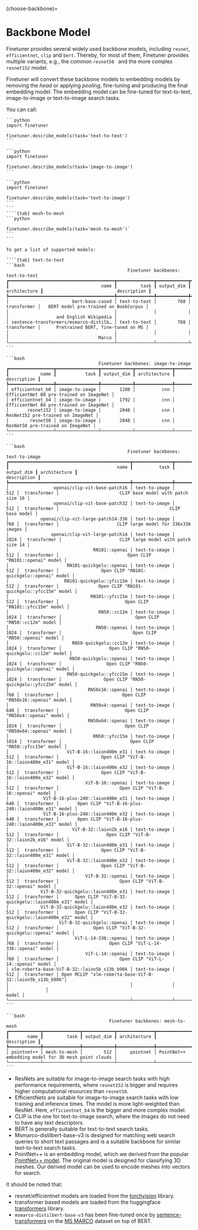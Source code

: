 (choose-backbone)=
# Backbone Model

Finetuner provides several widely used backbone models,
including `resnet`, `efficientnet`, `clip` and `bert`.
Thereby, for most of them, Finetuner provides multiple variants, e.g., the common `resnet50 ` and the more complex `resnet152` model.

Finetuner will convert these backbone models to embedding models by removing
the *head* or applying *pooling*,
fine-tuning and producing the final embedding model.
The embedding model can be fine-tuned for text-to-text, image-to-image or text-to-image
search tasks.

You can call:
````{tab} text-to-text
```python
import finetuner

finetuner.describe_models(task='text-to-text')
```
````
````{tab} image-to-image
```python
import finetuner

finetuner.describe_models(task='image-to-image')
```
````
````{tab} text-to-image
```python
import finetuner

finetuner.describe_models(task='text-to-image')
```
```
````{tab} mesh-to-mesh
```python

finetuner.describe_models(task='mesh-to-mesh')`
```
```

To get a list of supported models:

````{tab} text-to-text
```bash
                                              Finetuner backbones: text-to-text                                               
┏━━━━━━━━━━━━━━━━━━━━━━━━━━━━━━━━━━━━━━━━┳━━━━━━━━━━━━━━┳━━━━━━━━━━━━┳━━━━━━━━━━━━━━┳━━━━━━━━━━━━━━━━━━━━━━━━━━━━━━━━━━━━━━━━┓
┃                                   name ┃         task ┃ output_dim ┃ architecture ┃                            description ┃
┡━━━━━━━━━━━━━━━━━━━━━━━━━━━━━━━━━━━━━━━━╇━━━━━━━━━━━━━━╇━━━━━━━━━━━━╇━━━━━━━━━━━━━━╇━━━━━━━━━━━━━━━━━━━━━━━━━━━━━━━━━━━━━━━━┩
│                        bert-base-cased │ text-to-text │        768 │  transformer │   BERT model pre-trained on BookCorpus │
│                                        │              │            │              │                  and English Wikipedia │
│ sentence-transformers/msmarco-distilb… │ text-to-text │        768 │  transformer │      Pretrained BERT, fine-tuned on MS │
│                                        │              │            │              │                                  Marco │
└────────────────────────────────────────┴──────────────┴────────────┴──────────────┴────────────────────────────────────────┘
```
````
````{tab} image-to-image
```bash
                                   Finetuner backbones: image-to-image                                    
┏━━━━━━━━━━━━━━━━━┳━━━━━━━━━━━━━━━━┳━━━━━━━━━━━━┳━━━━━━━━━━━━━━┳━━━━━━━━━━━━━━━━━━━━━━━━━━━━━━━━━━━━━━━━━┓
┃            name ┃           task ┃ output_dim ┃ architecture ┃                             description ┃
┡━━━━━━━━━━━━━━━━━╇━━━━━━━━━━━━━━━━╇━━━━━━━━━━━━╇━━━━━━━━━━━━━━╇━━━━━━━━━━━━━━━━━━━━━━━━━━━━━━━━━━━━━━━━━┩
│ efficientnet_b0 │ image-to-image │       1280 │          cnn │ EfficientNet B0 pre-trained on ImageNet │
│ efficientnet_b4 │ image-to-image │       1792 │          cnn │ EfficientNet B4 pre-trained on ImageNet │
│       resnet152 │ image-to-image │       2048 │          cnn │       ResNet152 pre-trained on ImageNet │
│        resnet50 │ image-to-image │       2048 │          cnn │        ResNet50 pre-trained on ImageNet │
└─────────────────┴────────────────┴────────────┴──────────────┴─────────────────────────────────────────┘
```
````
````{tab} text-to-image
```bash
                                              Finetuner backbones: text-to-image                                              
┏━━━━━━━━━━━━━━━━━━━━━━━━━━━━━━━━━━━━━━━━━━━━━━┳━━━━━━━━━━━━━━━┳━━━━━━━━━━━━┳━━━━━━━━━━━━━━┳━━━━━━━━━━━━━━━━━━━━━━━━━━━━━━━━━━━━━━━━━━━━━━━━━━━━━━━━━━┓
┃                                         name ┃          task ┃ output_dim ┃ architecture ┃                                              description ┃
┡━━━━━━━━━━━━━━━━━━━━━━━━━━━━━━━━━━━━━━━━━━━━━━╇━━━━━━━━━━━━━━━╇━━━━━━━━━━━━╇━━━━━━━━━━━━━━╇━━━━━━━━━━━━━━━━━━━━━━━━━━━━━━━━━━━━━━━━━━━━━━━━━━━━━━━━━━┩
│                 openai/clip-vit-base-patch16 │ text-to-image │        512 │  transformer │                       CLIP base model with patch size 16 │
│                 openai/clip-vit-base-patch32 │ text-to-image │        512 │  transformer │                                          CLIP base model │
│            openai/clip-vit-large-patch14-336 │ text-to-image │        768 │  transformer │                      CLIP large model for 336x336 images │
│                openai/clip-vit-large-patch14 │ text-to-image │       1024 │  transformer │                      CLIP large model with patch size 14 │
│                                RN101::openai │ text-to-image │        512 │  transformer │                          Open CLIP "RN101::openai" model │
│                      RN101-quickgelu::openai │ text-to-image │        512 │  transformer │                Open CLIP "RN101-quickgelu::openai" model │
│                     RN101-quickgelu::yfcc15m │ text-to-image │        512 │  transformer │               Open CLIP "RN101-quickgelu::yfcc15m" model │
│                               RN101::yfcc15m │ text-to-image │        512 │  transformer │                         Open CLIP "RN101::yfcc15m" model │
│                                  RN50::cc12m │ text-to-image │       1024 │  transformer │                            Open CLIP "RN50::cc12m" model │
│                                 RN50::openai │ text-to-image │       1024 │  transformer │                           Open CLIP "RN50::openai" model │
│                        RN50-quickgelu::cc12m │ text-to-image │       1024 │  transformer │                  Open CLIP "RN50-quickgelu::cc12m" model │
│                       RN50-quickgelu::openai │ text-to-image │       1024 │  transformer │                 Open CLIP "RN50-quickgelu::openai" model │
│                      RN50-quickgelu::yfcc15m │ text-to-image │       1024 │  transformer │                Open CLIP "RN50-quickgelu::yfcc15m" model │
│                              RN50x16::openai │ text-to-image │        768 │  transformer │                        Open CLIP "RN50x16::openai" model │
│                               RN50x4::openai │ text-to-image │        640 │  transformer │                         Open CLIP "RN50x4::openai" model │
│                              RN50x64::openai │ text-to-image │       1024 │  transformer │                        Open CLIP "RN50x64::openai" model │
│                                RN50::yfcc15m │ text-to-image │       1024 │  transformer │                          Open CLIP "RN50::yfcc15m" model │
│                      ViT-B-16::laion400m_e31 │ text-to-image │        512 │  transformer │                Open CLIP "ViT-B-16::laion400m_e31" model │
│                      ViT-B-16::laion400m_e32 │ text-to-image │        512 │  transformer │                Open CLIP "ViT-B-16::laion400m_e32" model │
│                             ViT-B-16::openai │ text-to-image │        512 │  transformer │                       Open CLIP "ViT-B-16::openai" model │
│             ViT-B-16-plus-240::laion400m_e31 │ text-to-image │        640 │  transformer │       Open CLIP "ViT-B-16-plus-240::laion400m_e31" model │
│             ViT-B-16-plus-240::laion400m_e32 │ text-to-image │        640 │  transformer │       Open CLIP "ViT-B-16-plus-240::laion400m_e32" model │
│                        ViT-B-32::laion2b_e16 │ text-to-image │        512 │  transformer │                  Open CLIP "ViT-B-32::laion2b_e16" model │
│                      ViT-B-32::laion400m_e31 │ text-to-image │        512 │  transformer │                Open CLIP "ViT-B-32::laion400m_e31" model │
│                      ViT-B-32::laion400m_e32 │ text-to-image │        512 │  transformer │                Open CLIP "ViT-B-32::laion400m_e32" model │
│                             ViT-B-32::openai │ text-to-image │        512 │  transformer │                       Open CLIP "ViT-B-32::openai" model │
│            ViT-B-32-quickgelu::laion400m_e31 │ text-to-image │        512 │  transformer │      Open CLIP "ViT-B-32-quickgelu::laion400m_e31" model │
│            ViT-B-32-quickgelu::laion400m_e32 │ text-to-image │        512 │  transformer │      Open CLIP "ViT-B-32-quickgelu::laion400m_e32" model │
│                   ViT-B-32-quickgelu::openai │ text-to-image │        512 │  transformer │             Open CLIP "ViT-B-32-quickgelu::openai" model │
│                         ViT-L-14-336::openai │ text-to-image │        768 │  transformer │                   Open CLIP "ViT-L-14-336::openai" model │
│                             ViT-L-14::openai │ text-to-image │        768 │  transformer │                       Open CLIP "ViT-L-14::openai" model │
│ xlm-roberta-base-ViT-B-32::laion5b_s13b_b90k │ text-to-image │        512 │  transformer │ Open MCLIP "xlm-roberta-base-ViT-B-32::laion5b_s13b_b90k"│
│                                              │               │            │              │                                                    model │
└──────────────────────────────────────────────┴───────────────┴────────────┴──────────────┴───────────────────━━━━━━━━━━━━━━─────────────────────────┘
```
````
````{tab} mesh-to-mesh
```bash
                                       Finetuner backbones: mesh-to-mesh                                       
┏━━━━━━━━━━━━┳━━━━━━━━━━━━━━┳━━━━━━━━━━━━┳━━━━━━━━━━━━━━┳━━━━━━━━━━━━━━━━━━━━━━━━━━━━━━━━━━━━━━━━━━━━━━━━━━━━━┓
┃       name ┃         task ┃ output_dim ┃ architecture ┃                                         description ┃
┡━━━━━━━━━━━━╇━━━━━━━━━━━━━━╇━━━━━━━━━━━━╇━━━━━━━━━━━━━━╇━━━━━━━━━━━━━━━━━━━━━━━━━━━━━━━━━━━━━━━━━━━━━━━━━━━━━┩
│ pointnet++ │ mesh-to-mesh │        512 │     pointnet │ PointNet++ embedding model for 3D mesh point clouds │
└────────────┴──────────────┴────────────┴──────────────┴─────────────────────────────────────────────────────┘
```
````

+ ResNets are suitable for image-to-image search tasks with high performance requirements, where `resnet152` is bigger and requires higher computational resources than `resnet50`.
+ EfficientNets are suitable for image-to-image search tasks with low training and inference times. The model is more light-weighted than ResNet. Here, `efficientnet_b4` is the bigger and more complex model.
+ CLIP is the one for text-to-image search, where the images do not need to have any text descriptors.
+ BERT is generally suitable for text-to-text search tasks.
+ Msmarco-distilbert-base-v3 is designed for matching web search queries to short text passages and is a suitable backbone for similar text-to-text search tasks.
+ PointNet++ is an embedding model, which we derived from the popular [PointNet++ model](https://proceedings.neurips.cc/paper/2017/file/d8bf84be3800d12f74d8b05e9b89836f-Paper.pdf).
  The original model is designed for classifying 3D meshes. Our derived model can be used to encode meshes into vectors for search.

It should be noted that:

+ resnet/efficientnet models are loaded from the [torchvision](https://pytorch.org/vision/stable/index.html) library.
+ transformer based models are loaded from the huggingface [transformers](https://github.com/huggingface/transformers) library.
+ `msmarco-distilbert-base-v3` has been fine-tuned once by [sentence-transformers](https://www.sbert.net/) on the [MS MARCO](https://microsoft.github.io/msmarco/) dataset on top of BERT.